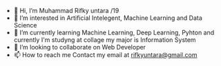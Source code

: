 - 👋 Hi, I’m Muhammad Rifky untara /19
- 👀 I’m interested in Artificial Intelegent, Machine Learning and Data Science
- 🌱 I’m currently learning Machine Learning, Deep Learning, Pyhton and currently I'm studyng at collage my major is Information System
- 💞️ I’m looking to collaborate on Web Developer 
- 📫 How to reach me 
      Contact my email at rifkyuntara@gmail.com


